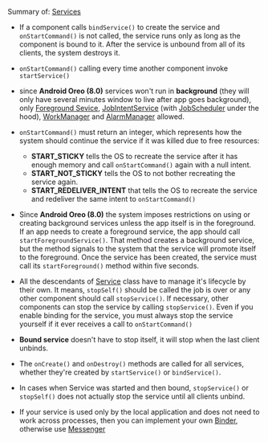 Summary of: [Services](https://developer.android.com/guide/components/services)

* If a component calls ```bindService()``` to create the service and ```onStartCommand()``` is not called, the service runs only as long as the component is bound to it. After the service is unbound from all of its clients, the system destroys it.

* ```onStartCommand()``` calling every time another component invoke ```startService()```

* since **Android Oreo (8.0)** services won't run in **background** (they will only have several minutes window to live after app goes background), only [Foreground Sevice](https://developer.android.com/guide/components/foreground-services), [JobIntentService](https://developer.android.com/reference/androidx/core/app/JobIntentService) (with [JobScheduler](https://developer.android.com/reference/android/app/job/JobScheduler) under the hood), [WorkManager](https://developer.android.com/topic/libraries/architecture/workmanager) and [AlarmManager](https://developer.android.com/reference/android/app/AlarmManager) allowed.

* ```onStartCommand()``` must return an integer, which represents how the system should continue the service if it was killed due to free resources:
	* **START_STICKY** tells the OS to recreate the service after it has enough memory and call ```onStartCommand()``` again with a null intent. 
	* **START_NOT_STICKY** tells the OS to not bother recreating the service again. 
	* **START_REDELIVER_INTENT** that tells the OS to recreate the service and redeliver the same intent to ```onStartCommand()```

* Since **Android Oreo (8.0)** the system imposes restrictions on using or creating background services unless the app itself is in the foreground. If an app needs to create a foreground service, the app should call ```startForegroundService()```. That method creates a background service, but the method signals to the system that the service will promote itself to the foreground. Once the service has been created, the service must call its ```startForeground()``` method within five seconds. 

* All the descendants of [Service](https://developer.android.com/reference/android/app/Service) class have to manage it's lifecycle by their own. It means, ```stopSelf()``` should be called the job is over or any other component should call ```stopService()```. If necessary, other components can stop the service by calling ```stopService()```. Even if you enable binding for the service, you must always stop the service yourself if it ever receives a call to ```onStartCommand()```

* **Bound service** doesn't have to stop itself, it will stop when the last client unbinds.

* The ```onCreate()``` and ```onDestroy()``` methods are called for all services, whether they're created by ```startService()``` or ```bindService()```.

* In cases when Service was started and then bound, ```stopService()``` or ```stopSelf()``` does not actually stop the service until all clients unbind.

* If your service is used only by the local application and does not need to work across processes, then you can implement your own [Binder](https://developer.android.com/reference/android/os/Binder), otherwise use [Messenger](https://developer.android.com/guide/components/bound-services#Messenger)